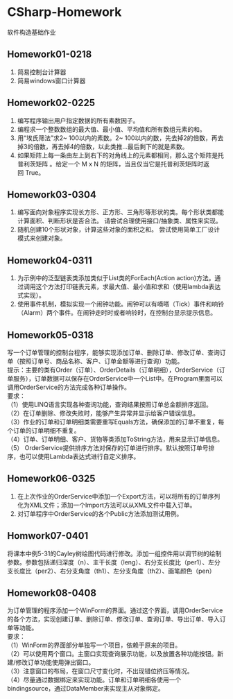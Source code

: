 # CSharp-Homework

软件构造基础作业

## Homework01-0218

1. 简易控制台计算器
2. 简易windows窗口计算器<br/>

## Homework02-0225
1. 编写程序输出用户指定数据的所有素数因子。
2. 编程求一个整数数组的最大值、最小值、平均值和所有数组元素的和。
3. 用“埃氏筛法”求2~ 100以内的素数。2~ 100以内的数，先去掉2的倍数，再去掉3的倍数，再去掉4的倍数，以此类推...最后剩下的就是素数。
4. 如果矩阵上每一条由左上到右下的对角线上的元素都相同，那么这个矩阵是托普利茨矩阵 。给定一个 M x N 的矩阵，当且仅当它是托普利茨矩阵时返回 True。<br/>

## Homework03-0304
1. 编写面向对象程序实现长方形、正方形、三角形等形状的类。每个形状类都能计算面积、判断形状是否合法。 请尝试合理使用接口/抽象类、属性来实现。
2. 随机创建10个形状对象，计算这些对象的面积之和。 尝试使用简单工厂设计模式来创建对象。<br/>

## Homework04-0311
1. 为示例中的泛型链表类添加类似于List<T>类的ForEach(Action<T> action)方法。通过调用这个方法打印链表元素，求最大值、最小值和求和（使用lambda表达式实现）。<br/>
2. 使用事件机制，模拟实现一个闹钟功能。闹钟可以有嘀嗒（Tick）事件和响铃（Alarm）两个事件。在闹钟走时时或者响铃时，在控制台显示提示信息。<br/>

## Homework05-0318
写一个订单管理的控制台程序，能够实现添加订单、删除订单、修改订单、查询订单（按照订单号、商品名称、客户、订单金额等进行查询）功能。<br/>
提示：主要的类有Order（订单）、OrderDetails（订单明细），OrderService（订单服务），订单数据可以保存在OrderService中一个List中。在Program里面可以调用OrderService的方法完成各种订单操作。<br/>
要求：<br/>
（1）使用LINQ语言实现各种查询功能，查询结果按照订单总金额排序返回。<br/>
（2）在订单删除、修改失败时，能够产生异常并显示给客户错误信息。<br/>
（3）作业的订单和订单明细类需要重写Equals方法，确保添加的订单不重复，每个订单的订单明细不重复。<br/>
（4）订单、订单明细、客户、货物等类添加ToString方法，用来显示订单信息。<br/>
（5） OrderService提供排序方法对保存的订单进行排序。默认按照订单号排序，也可以使用Lambda表达式进行自定义排序。<br/>
  
  ## Homework06-0325
1.  在上次作业的OrderService中添加一个Export方法，可以将所有的订单序列化为XML文件；添加一个Import方法可以从XML文件中载入订单。<br/>
2.  对订单程序中OrderService的各个Public方法添加测试用例。<br/>

  ## Homwork07-0401
 将课本中例5-31的Cayley树绘图代码进行修改。添加一组控件用以调节树的绘制参数。参数包括递归深度（n）、主干长度（leng）、右分支长度比（per1）、左分支长度比（per2）、右分支角度（th1）、左分支角度（th2）、画笔颜色（pen）<br/>
  
  ##  Homework08-0408
  为订单管理的程序添加一个WinForm的界面。通过这个界面，调用OrderService的各个方法，实现创建订单、删除订单、修改订单、查询订单、导出订单、导入订单等功能。<br/>
要求：<br/>
（1）WinForm的界面部分单独写一个项目，依赖于原来的项目。<br/>
（2）可以使用两个窗口。主窗口实现查询展示功能，以及放置各种功能按钮。新建/修改订单功能使用弹出窗口。<br/>
（3）注意窗口的布局，在窗口尺寸变化时，不出现错位挤压等情况。<br/>
（4）尽量通过数据绑定来实现功能。订单和订单明细各使用一个bindingsource，通过DataMember来实现主从对象绑定。<br/>


